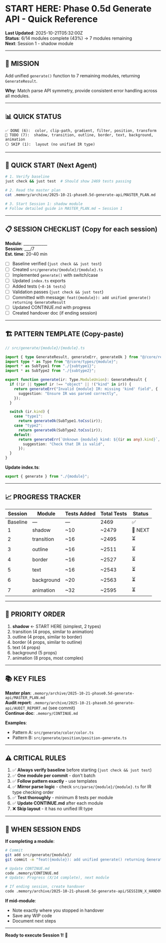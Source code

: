 # START HERE: Phase 0.5d Generate API - Quick Reference

**Last Updated**: 2025-10-21T05:32:00Z  
**Status**: 6/14 modules complete (43%) → 7 modules remaining  
**Next**: Session 1 - shadow module

---

## 🎯 MISSION

Add unified `generate()` function to 7 remaining modules, returning `GenerateResult`.

**Why**: Match parse API symmetry, provide consistent error handling across all modules.

---

## 📊 QUICK STATUS

```
✅ DONE (6):  color, clip-path, gradient, filter, position, transform
🎯 TODO (7):  shadow, transition, outline, border, text, background, animation
⚪ SKIP (1):  layout (no unified IR type)
```

---

## 🚀 QUICK START (Next Agent)

```bash
# 1. Verify baseline
just check && just test  # Should show 2469 tests passing

# 2. Read the master plan
cat .memory/archive/2025-10-21-phase0.5d-generate-api/MASTER_PLAN.md

# 3. Start Session 1: shadow module
# Follow detailed guide in MASTER_PLAN.md → Session 1
```

---

## 📋 SESSION CHECKLIST (Copy for each session)

**Module**: ____________  
**Session**: ___/7  
**Est. time**: 20-40 min

- [ ] Baseline verified (`just check && just test`)
- [ ] Created `src/generate/{module}/{module}.ts`
- [ ] Implemented `generate()` with switch/case
- [ ] Updated `index.ts` exports
- [ ] Added tests (`~8-16 tests`)
- [ ] Validation passes (`just check && just test`)
- [ ] Committed with message: `feat({module}): add unified generate() returning GenerateResult`
- [ ] Updated CONTINUE.md with progress
- [ ] Created handover doc (if ending session)

---

## 🏗️ PATTERN TEMPLATE (Copy-paste)

```typescript
// src/generate/{module}/{module}.ts

import { type GenerateResult, generateErr, generateOk } from "@/core/result";
import type * as Type from "@/core/types/{module}";
import * as SubType1 from "./{subtype1}";
import * as SubType2 from "./{subtype2}";

export function generate(ir: Type.ModuleUnion): GenerateResult {
  if (!ir || typeof ir !== "object" || !("kind" in ir)) {
    return generateErr("Invalid {module} IR: missing 'kind' field", {
      suggestion: "Ensure IR was parsed correctly",
    });
  }

  switch (ir.kind) {
    case "type1":
      return generateOk(SubType1.toCss(ir));
    case "type2":
      return generateOk(SubType2.toCss(ir));
    default:
      return generateErr(`Unknown {module} kind: ${(ir as any).kind}`, {
        suggestion: "Check that IR is valid",
      });
  }
}
```

**Update index.ts**:
```typescript
export { generate } from "./{module}";
```

---

## 📈 PROGRESS TRACKER

| Session | Module | Tests Added | Total Tests | Status |
|---------|--------|-------------|-------------|--------|
| Baseline | — | — | 2469 | ✅ |
| 1 | shadow | ~10 | ~2479 | 🎯 NEXT |
| 2 | transition | ~16 | ~2495 | ⏳ |
| 3 | outline | ~16 | ~2511 | ⏳ |
| 4 | border | ~16 | ~2527 | ⏳ |
| 5 | text | ~16 | ~2543 | ⏳ |
| 6 | background | ~20 | ~2563 | ⏳ |
| 7 | animation | ~32 | ~2595 | ⏳ |

---

## 🎯 PRIORITY ORDER

1. **shadow** ← START HERE (simplest, 2 types)
2. transition (4 props, similar to animation)
3. outline (4 props, similar to border)
4. border (4 props, similar to outline)
5. text (4 props)
6. background (5 props)
7. animation (8 props, most complex)

---

## 📚 KEY FILES

**Master plan**: `.memory/archive/2025-10-21-phase0.5d-generate-api/MASTER_PLAN.md`  
**Audit report**: `.memory/archive/2025-10-21-phase0.5d-generate-api/AUDIT_REPORT.md` (see commit)  
**Continue doc**: `.memory/CONTINUE.md`

**Examples**:
- Pattern A: `src/generate/color/color.ts`
- Pattern B: `src/generate/position/position-generate.ts`

---

## ⚠️ CRITICAL RULES

1. ✅ **Always verify baseline** before starting (`just check && just test`)
2. ✅ **One module per commit** - don't batch
3. ✅ **Follow pattern exactly** - use templates
4. ✅ **Mirror parse logic** - check `src/parse/{module}/{module}.ts` for IR type checking order
5. ✅ **Test thoroughly** - minimum 8 tests per module
6. ✅ **Update CONTINUE.md** after each module
7. ❌ **Skip layout** - it has no unified IR type

---

## 🔄 WHEN SESSION ENDS

**If completing a module**:
```bash
# Commit
git add src/generate/{module}/
git commit -m "feat({module}): add unified generate() returning GenerateResult"

# Update CONTINUE.md
code .memory/CONTINUE.md
# Update: Progress (X/14 complete), next module

# If ending session, create handover
code .memory/archive/2025-10-21-phase0.5d-generate-api/SESSION_X_HANDOVER.md
```

**If mid-module**:
- Note exactly where you stopped in handover
- Save any WIP code
- Document next steps

---

**Ready to execute Session 1!** 🚀
